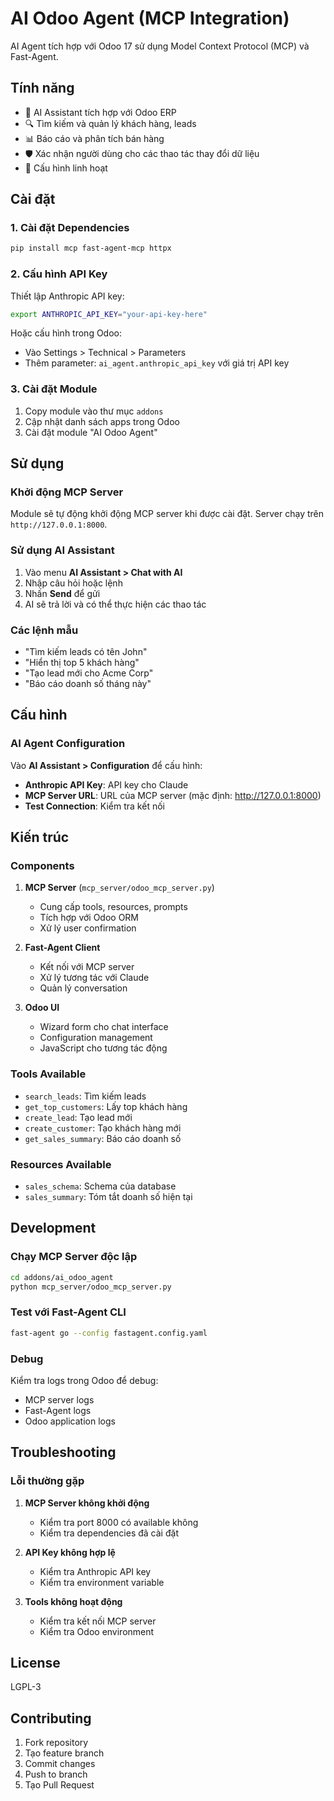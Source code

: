 # AI Odoo Agent (MCP Integration)

AI Agent tích hợp với Odoo 17 sử dụng Model Context Protocol (MCP) và Fast-Agent.

## Tính năng

- 🤖 AI Assistant tích hợp với Odoo ERP
- 🔍 Tìm kiếm và quản lý khách hàng, leads
- 📊 Báo cáo và phân tích bán hàng
- 🛡️ Xác nhận người dùng cho các thao tác thay đổi dữ liệu
- 🔧 Cấu hình linh hoạt

## Cài đặt

### 1. Cài đặt Dependencies

```bash
pip install mcp fast-agent-mcp httpx
```

### 2. Cấu hình API Key

Thiết lập Anthropic API key:

```bash
export ANTHROPIC_API_KEY="your-api-key-here"
```

Hoặc cấu hình trong Odoo:
- Vào Settings > Technical > Parameters
- Thêm parameter: `ai_agent.anthropic_api_key` với giá trị API key

### 3. Cài đặt Module

1. Copy module vào thư mục `addons`
2. Cập nhật danh sách apps trong Odoo
3. Cài đặt module "AI Odoo Agent"

## Sử dụng

### Khởi động MCP Server

Module sẽ tự động khởi động MCP server khi được cài đặt. Server chạy trên `http://127.0.0.1:8000`.

### Sử dụng AI Assistant

1. Vào menu **AI Assistant > Chat with AI**
2. Nhập câu hỏi hoặc lệnh
3. Nhấn **Send** để gửi
4. AI sẽ trả lời và có thể thực hiện các thao tác

### Các lệnh mẫu

- "Tìm kiếm leads có tên John"
- "Hiển thị top 5 khách hàng"
- "Tạo lead mới cho Acme Corp"
- "Báo cáo doanh số tháng này"

## Cấu hình

### AI Agent Configuration

Vào **AI Assistant > Configuration** để cấu hình:

- **Anthropic API Key**: API key cho Claude
- **MCP Server URL**: URL của MCP server (mặc định: http://127.0.0.1:8000)
- **Test Connection**: Kiểm tra kết nối

## Kiến trúc

### Components

1. **MCP Server** (`mcp_server/odoo_mcp_server.py`)
   - Cung cấp tools, resources, prompts
   - Tích hợp với Odoo ORM
   - Xử lý user confirmation

2. **Fast-Agent Client**
   - Kết nối với MCP server
   - Xử lý tương tác với Claude
   - Quản lý conversation

3. **Odoo UI**
   - Wizard form cho chat interface
   - Configuration management
   - JavaScript cho tương tác động

### Tools Available

- `search_leads`: Tìm kiếm leads
- `get_top_customers`: Lấy top khách hàng
- `create_lead`: Tạo lead mới
- `create_customer`: Tạo khách hàng mới
- `get_sales_summary`: Báo cáo doanh số

### Resources Available

- `sales_schema`: Schema của database
- `sales_summary`: Tóm tắt doanh số hiện tại

## Development

### Chạy MCP Server độc lập

```bash
cd addons/ai_odoo_agent
python mcp_server/odoo_mcp_server.py
```

### Test với Fast-Agent CLI

```bash
fast-agent go --config fastagent.config.yaml
```

### Debug

Kiểm tra logs trong Odoo để debug:
- MCP server logs
- Fast-Agent logs
- Odoo application logs

## Troubleshooting

### Lỗi thường gặp

1. **MCP Server không khởi động**
   - Kiểm tra port 8000 có available không
   - Kiểm tra dependencies đã cài đặt

2. **API Key không hợp lệ**
   - Kiểm tra Anthropic API key
   - Kiểm tra environment variable

3. **Tools không hoạt động**
   - Kiểm tra kết nối MCP server
   - Kiểm tra Odoo environment

## License

LGPL-3

## Contributing

1. Fork repository
2. Tạo feature branch
3. Commit changes
4. Push to branch
5. Tạo Pull Request 